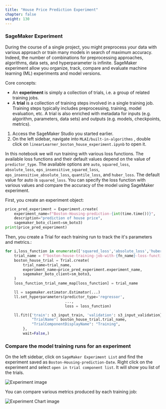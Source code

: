 ```yaml
---
title: "House Price Prediction Experiment"
chapter: false
weight: 130
---
```


### SageMaker Experiment

During the course of a single project, you might preprocess your data with various approach or train many models in search of maximum accuracy. Indeed, the number of combinations for preprocessing approaches, algorithms, data sets, and hyperparameter is infinite. SageMaker experiment allow you organize, track, compare and evaluate machine learning (ML) experiments and model versions.

Core concepts:

* An __experiment__ is simply a collection of trials, i.e. a group of related training jobs.
* A __trial__ is a collection of training steps involved in a single training job. Training steps typically includes preprocessing, training, model evaluation, etc. A trial is also enriched with metadata for inputs (e.g. algorithm, parameters, data sets) and outputs (e.g. models, checkpoints, metrics).

1. Access the SageMaker Studio you started earlier.
2. On the left sidebar, navigate into `MLAI/built-in-algorithms` , double click on `linearLearner_boston_house_experiment.ipynb` to open it.

In this notebook we will run training with various loss functions. The available loss functions and their default values depend on the value of `predictor_type`. The available options are `auto`, `squared_loss`, `absolute_loss`, `eps_insensitive_squared_loss`, `eps_insensitive_absolute_loss`, `quantile_loss`, and `huber_loss`. The default value for auto is `squared_loss`. You can specify the loss function with various values and compare the accuracy of the model using SageMaker experiment.

First, you create an experiment object:

```python
price_pred_experiment = Experiment.create(
    experiment_name=f"Boston-Housing-prediction-{int(time.time())}", 
    description="prediction of house price", 
    sagemaker_boto_client=sm_boto3)
print(price_pred_experiment)
```

Then, you create a Trial for each training run to track the it's parameters and metrics.:

```python
for i,loss_function in enumerate(['squared_loss','absolute_loss','huber_loss']):
    trial_name = f"boston-house-training-job-with-{fn_name}-loss-function-{int(time.time())}"
    boston_house_trial = Trial.create(
        trial_name=trial_name, 
        experiment_name=price_pred_experiment.experiment_name,
        sagemaker_boto_client=sm_boto3,
    )
    loss_function_trial_name_map[loss_function] = trial_name

    ll = sagemaker.estimator.Estimator(...)
    ll.set_hyperparameters(predictor_type='regressor',
                           ...,
                           loss = loss_function)

    ll.fit({'train': s3_input_train, 'validation': s3_input_validation}, experiment_config={
            "TrialName": boston_house_trial.trial_name,
            "TrialComponentDisplayName": "Training",
        },
        wait=False,)
```

### Compare the model training runs for an experiment

On the left sidebar, click on `SageMaker Experiment List` and find the experiment saved as `Boston-Housing-prediction-Date`. Right click on the experiment and select `open in trial component list`. It will show you list of the trials.

![Experiment image](/images/1experiment.png)

You can compare various metrics produced by each training job:

![Experiment Chart image](/images/1experimentchart.png)
